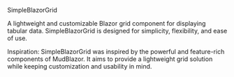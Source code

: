 SimpleBlazorGrid

A lightweight and customizable Blazor grid component for displaying tabular data. SimpleBlazorGrid is designed for simplicity, flexibility, and ease of use.

Inspiration: SimpleBlazorGrid was inspired by the powerful and feature-rich components of MudBlazor. It aims to provide a lightweight grid solution while keeping customization and usability in mind.
